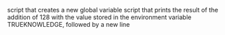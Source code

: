 script that creates a new global variable
script that prints the result of the addition of 128 with the value stored in the environment variable TRUEKNOWLEDGE, followed by a new line

